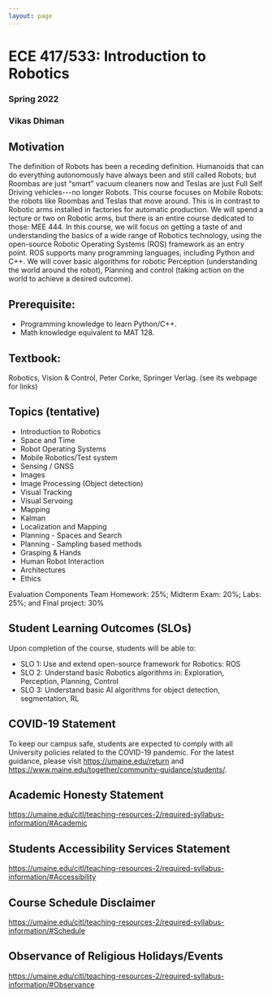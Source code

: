 ```yaml
---
layout: page
---
```


# ECE 417/533: Introduction to Robotics
### Spring 2022
### Vikas Dhiman

## Motivation
The definition of Robots has been a receding definition. Humanoids that can do everything autonomously have always been and still called Robots; but Roombas are just “smart” vacuum cleaners now and Teslas are just Full Self Driving vehicles---no longer Robots. This course focuses on Mobile Robots: the robots like Roombas and Teslas that move around. This is in contrast to Robotic arms installed in factories for automatic production. We will spend a lecture or two on Robotic arms, but there is an entire course dedicated to those: MEE 444. In this course, we will focus on getting a taste of and understanding the basics of a wide range of Robotics technology, using the open-source Robotic Operating Systems (ROS) framework as an entry point. ROS supports many programming languages, including Python and C++. We will cover basic algorithms for robotic Perception (understanding the world around the robot), Planning and control (taking action on the world to achieve a desired outcome).

## Prerequisite:
* Programming knowledge to learn Python/C++. 
* Math knowledge equivalent to MAT 128.

## Textbook:
Robotics, Vision & Control, Peter Corke, Springer Verlag. (see its webpage for links)


## Topics (tentative)
 * Introduction to Robotics
 * Space and Time
 * Robot Operating Systems
 * Mobile Robotics/Test system
 * Sensing / GNSS
 * Images
 * Image Processing (Object detection)
 * Visual Tracking
 * Visual Servoing
 * Mapping
 * Kalman
 * Localization and Mapping
 * Planning - Spaces and Search
 * Planning - Sampling based methods
 * Grasping & Hands
 * Human Robot Interaction
 * Architectures
 * Ethics

Evaluation Components
Team Homework: 25%; Midterm Exam: 20%; Labs: 25%; and Final project: 30%


## Student Learning Outcomes (SLOs)

Upon completion of the course, students will be able to:
* SLO 1: Use and extend open-source framework for Robotics: ROS
* SLO 2: Understand basic Robotics algorithms in: Exploration, Perception, Planning, Control
* SLO 3: Understand basic AI algorithms for object detection, segmentation, RL

## COVID-19 Statement

To keep our campus safe, students are expected to comply with all University policies related to the COVID-19 pandemic. For the latest guidance, please visit https://umaine.edu/return and https://www.maine.edu/together/community-guidance/students/. 

## Academic Honesty Statement
https://umaine.edu/citl/teaching-resources-2/required-syllabus-information/#Academic 

## Students Accessibility Services Statement 
https://umaine.edu/citl/teaching-resources-2/required-syllabus-information/#Accessibility

## Course Schedule Disclaimer 
https://umaine.edu/citl/teaching-resources-2/required-syllabus-information/#Schedule

## Observance of Religious Holidays/Events
https://umaine.edu/citl/teaching-resources-2/required-syllabus-information/#Observance

